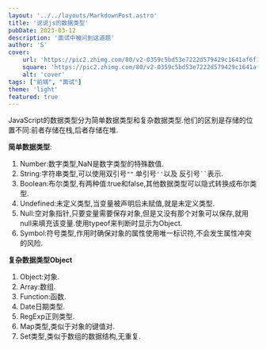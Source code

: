 ```yaml
---
layout: '../../layouts/MarkdownPost.astro'
title: '说说js的数据类型'
pubDate: 2023-03-12
description: '面试中被问到这道题'
author: 'S'
cover:
    url: 'https://pic2.zhimg.com/80/v2-0359c5bd53e7222d579429c1641af6f1_720w.webp'
    square: 'https://pic2.zhimg.com/80/v2-0359c5bd53e7222d579429c1641af6f1_720w.webp'
    alt: 'cover'
tags: ["前端", "面试"]
theme: 'light'
featured: true
---
```


JavaScript的数据类型分为简单数据类型和复杂数据类型.他们的区别是存储的位置不同:前者存储在栈,后者存储在堆.  

**简单数据类型**:  
1. Number:数字类型,NaN是数字类型的特殊数值.
2. String:字符串类型,可以使用双引号```""``` 单引号```''```以及 反引号``` `` ```表示.
3. Boolean:布尔类型,有两种值:true和false,其他数据类型可以隐式转换成布尔类型.
4. Undefined:未定义类型,当变量被声明后未赋值,就是未定义类型.
1. Null:空对象指针,只要变量需要保存对象,但是又没有那个对象可以保存,就用null来填充该变量.使用typeof来判断时显示为Object.
1. Symbol:符号类型,作用时确保对象的属性使用唯一标识符,不会发生属性冲突的风险.

**复杂数据类型Object**
1. Object:对象.
1. Array:数组.
1. Function:函数.
1. Date日期类型.
1. RegExp正则类型.
1. Map类型,类似于对象的键值对.
1. Set类型,类似于数组的数据结构,无重复.






